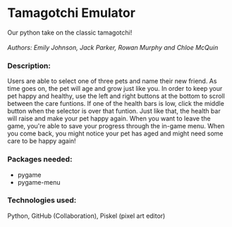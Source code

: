 # Tamagotchi Emulator
Our python take on the classic tamagotchi! \
\
*Authors: Emily Johnson, Jack Parker, Rowan Murphy and Chloe McQuin* 
### Description:
Users are able to select one of three pets and name their new friend. As time goes on, the pet will age and grow just like you. In order to keep your pet happy
and healthy, use the left and right buttons at the bottom to scroll between the care funtions. If one of the health bars is low, click the middle button when the 
selector is over that funtion. Just like that, the health bar will raise and make your pet happy again. When you want to leave the game, you're able to save your 
progress through the in-game menu. When you come back, you might notice your pet has aged and might need some care to be happy again!
### Packages needed:
- pygame
- pygame-menu
### Technologies used:
Python, GitHub (Collaboration), Piskel (pixel art editor)
